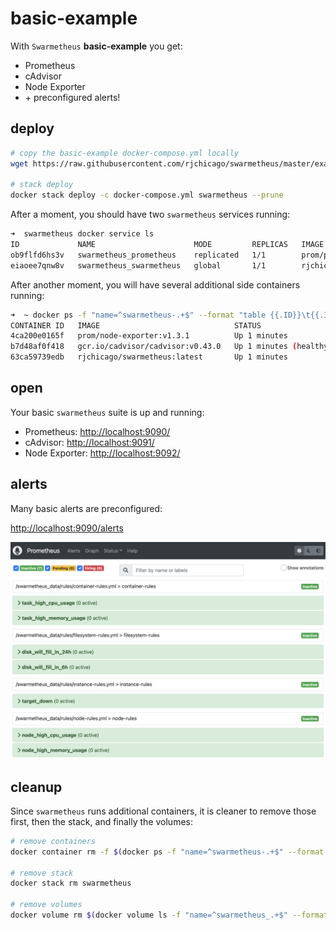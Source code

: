 # basic-example

With `Swarmetheus` **basic-example** you get:

* Prometheus
* cAdvisor
* Node Exporter
* \+ preconfigured alerts!

## deploy

``` sh
# copy the basic-example docker-compose.yml locally
wget https://raw.githubusercontent.com/rjchicago/swarmetheus/master/examples/basic-example/docker-compose.yml

# stack deploy
docker stack deploy -c docker-compose.yml swarmetheus --prune
```

After a moment, you should have two `swarmetheus` services running:

``` sh
➜  swarmetheus docker service ls
ID             NAME                      MODE         REPLICAS   IMAGE                          PORTS
ob9flfd6hs3v   swarmetheus_prometheus    replicated   1/1        prom/prometheus:latest         *:9090->9090/tcp
eiaoee7qnw8v   swarmetheus_swarmetheus   global       1/1        rjchicago/swarmetheus:latest
```

After another moment, you will have several additional side containers running:

``` sh
➜  ~ docker ps -f "name=^swarmetheus-.+$" --format "table {{.ID}}\t{{.Image}}\t{{.Status}}\t{{.Ports}}\t{{.Names}}"
CONTAINER ID   IMAGE                              STATUS                   PORTS                    NAMES
4ca200e0165f   prom/node-exporter:v1.3.1          Up 1 minutes             0.0.0.0:9092->9100/tcp   swarmetheus-node-exporter
b7d48af0f418   gcr.io/cadvisor/cadvisor:v0.43.0   Up 1 minutes (healthy)   0.0.0.0:9091->8080/tcp   swarmetheus-cadvisor
63ca59739edb   rjchicago/swarmetheus:latest       Up 1 minutes                                      swarmetheus-health
```

## open

Your basic `swarmetheus` suite is up and running:

* Prometheus: <http://localhost:9090/>
* cAdvisor: <http://localhost:9091/>
* Node Exporter: <http://localhost:9092/>

## alerts

Many basic alerts are preconfigured:

<http://localhost:9090/alerts>

![swarmetheus-alerts](./assets/swarmetheus-alerts.png)

## cleanup

Since `swarmetheus` runs additional containers, it is cleaner to remove those first, then the stack, and finally the volumes:

``` sh
# remove containers
docker container rm -f $(docker ps -f "name=^swarmetheus-.+$" --format "{{.ID}}")

# remove stack
docker stack rm swarmetheus

# remove volumes
docker volume rm $(docker volume ls -f "name=^swarmetheus_.+$" --format "{{.Name}}")
```
